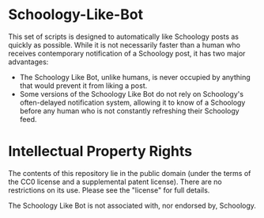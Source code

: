 # Schoology-Like-Bot
This set of scripts is designed to automatically like Schoology posts as quickly as possible. While it is not necessarily faster than a human who receives contemporary notification of a Schoology post, it has two major advantages:
* The Schoology Like Bot, unlike humans, is never occupied by anything that would prevent it from liking a post.
* Some versions of the Schoology Like Bot do not rely on Schoology's often-delayed notification system, allowing it to know of a Schoology before any human who is not constantly refreshing their Schoology feed. 

# Intellectual Property Rights
The contents of this repository lie in the public domain (under the terms of the CC0 license and a supplemental patent license). There are no restrictions on its use. Please see the "license" for full details. 

The Schoology Like Bot is not associated with, nor endorsed by, Schoology.
